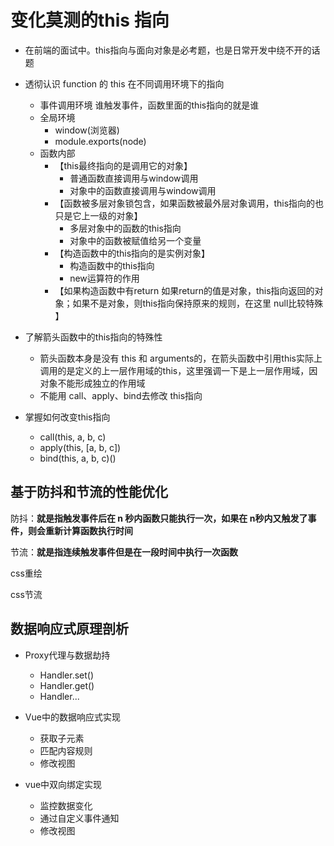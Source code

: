 # 变化莫测的this 指向



+ 在前端的面试中。this指向与面向对象是必考题，也是日常开发中绕不开的话题



+ 透彻认识 function 的 this 在不同调用环境下的指向
  + 事件调用环境	谁触发事件，函数里面的this指向的就是谁
  + 全局环境   
    +   window(浏览器)
    + module.exports(node)
  + 函数内部
    + 【this最终指向的是调用它的对象】
      + 普通函数直接调用与window调用
      + 对象中的函数直接调用与window调用
    + 【函数被多层对象锁包含，如果函数被最外层对象调用，this指向的也只是它上一级的对象】
      + 多层对象中的函数的this指向
      + 对象中的函数被赋值给另一个变量
    + 【构造函数中的this指向的是实例对象】
      + 构造函数中的this指向
      + new运算符的作用
    + 【如果构造函数中有return  如果return的值是对象，this指向返回的对象；如果不是对象，则this指向保持原来的规则，在这里 null比较特殊                                                                                                                                                                                       】

+ 了解箭头函数中的this指向的特殊性
  + 箭头函数本身是没有 this 和 arguments的，在箭头函数中引用this实际上调用的是定义的上一层作用域的this，这里强调一下是上一层作用域，因对象不能形成独立的作用域
  + 不能用 call、apply、bind去修改 this指向
+ 掌握如何改变this指向
  + call(this, a, b, c)
  + apply(this, [a, b, c])
  + bind(this, a, b, c)()





## 基于防抖和节流的性能优化

防抖：**就是指触发事件后在 n 秒内函数只能执行一次，如果在 n秒内又触发了事件，则会重新计算函数执行时间**

节流：**就是指连续触发事件但是在一段时间中执行一次函数**

css重绘

css节流





## 数据响应式原理剖析

+ Proxy代理与数据劫持

  + Handler.set()
  + Handler.get()
  + Handler...

+ Vue中的数据响应式实现

  + 获取子元素
  + 匹配内容规则
  + 修改视图

+ vue中双向绑定实现

  + 监控数据变化
  + 通过自定义事件通知
  + 修改视图

  